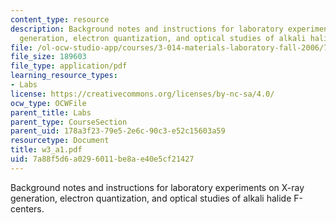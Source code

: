 ```yaml
---
content_type: resource
description: Background notes and instructions for laboratory experiments on X-ray
  generation, electron quantization, and optical studies of alkali halide F-centers.
file: /ol-ocw-studio-app/courses/3-014-materials-laboratory-fall-2006/7a88f5d6a0296011be8ae40e5cf21427_w3_a1.pdf
file_size: 189603
file_type: application/pdf
learning_resource_types:
- Labs
license: https://creativecommons.org/licenses/by-nc-sa/4.0/
ocw_type: OCWFile
parent_title: Labs
parent_type: CourseSection
parent_uid: 178a3f23-79e5-2e6c-90c3-e52c15603a59
resourcetype: Document
title: w3_a1.pdf
uid: 7a88f5d6-a029-6011-be8a-e40e5cf21427
---
```

Background notes and instructions for laboratory experiments on X-ray generation, electron quantization, and optical studies of alkali halide F-centers.